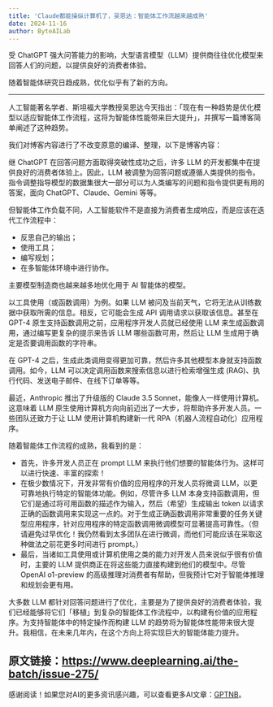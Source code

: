 ```yaml
---
title: 'Claude都能操纵计算机了，吴恩达：智能体工作流越来越成熟'
date: 2024-11-16
author: ByteAILab
---
```


受 ChatGPT 强大问答能力的影响，大型语言模型（LLM）提供商往往优化模型来回答人们的问题，以提供良好的消费者体验。

随着智能体研究日趋成熟，优化似乎有了新的方向。

---


人工智能著名学者、斯坦福大学教授吴恩达今天指出：「现在有一种趋势是优化模型以适应智能体工作流程，这将为智能体性能带来巨大提升」，并撰写一篇博客简单阐述了这种趋势。

我们对博客内容进行了不改变原意的编译、整理，以下是博客内容：

继 ChatGPT 在回答问题方面取得突破性成功之后，许多 LLM 的开发都集中在提供良好的消费者体验上。因此，LLM 被调整为回答问题或遵循人类提供的指令。指令调整指导模型的数据集很大一部分可以为人类编写的问题和指令提供更有用的答案，面向 ChatGPT、Claude、Gemini 等等。

但智能体工作负载不同，人工智能软件不是直接为消费者生成响应，而是应该在迭代工作流程中：

- 反思自己的输出；
- 使用工具；
- 编写规划；
- 在多智能体环境中进行协作。

主要模型制造商也越来越多地优化用于 AI 智能体的模型。

以工具使用（或函数调用）为例。如果 LLM 被问及当前天气，它将无法从训练数据中获取所需的信息。相反，它可能会生成 API 调用请求以获取该信息。甚至在 GPT-4 原生支持函数调用之前，应用程序开发人员就已经使用 LLM 来生成函数调用，通过编写更复杂的提示来告诉 LLM 哪些函数可用，然后让 LLM 生成用于确定是否要调用函数的字符串。

在 GPT-4 之后，生成此类调用变得更加可靠，然后许多其他模型本身就支持函数调用。如今，LLM 可以决定调用函数来搜索信息以进行检索增强生成 (RAG)、执行代码、发送电子邮件、在线下订单等等。

最近，Anthropic 推出了升级版的 Claude 3.5 Sonnet，能像人一样使用计算机。这意味着 LLM 原生使用计算机方向向前迈出了一大步，将帮助许多开发人员。一些团队还致力于让 LLM 使用计算机构建新一代 RPA（机器人流程自动化）应用程序。

随着智能体工作流程的成熟，我看到的是：

- 首先，许多开发人员正在 prompt LLM 来执行他们想要的智能体行为。这样可以进行快速、丰富的探索！
- 在极少数情况下，开发非常有价值的应用程序的开发人员将微调 LLM，以更可靠地执行特定的智能体功能。例如，尽管许多 LLM 本身支持函数调用，但它们是通过将可用函数的描述作为输入，然后（希望）生成输出 token 以请求正确的函数调用来实现这一点的。对于生成正确函数调用非常重要的任务关键型应用程序，针对应用程序的特定函数调用微调模型可显著提高可靠性。（但请避免过早优化！我仍然看到太多团队在进行微调，而他们可能应该在采取这种做法之前花更多时间进行 prompt。）
- 最后，当诸如工具使用或计算机使用之类的能力对开发人员来说似乎很有价值时，主要的 LLM 提供商正在将这些能力直接构建到他们的模型中。尽管 OpenAI o1-preview 的高级推理对消费者有帮助，但我预计它对于智能体推理和规划会更有用。

大多数 LLM 都针对回答问题进行了优化，主要是为了提供良好的消费者体验，我们已经能够将它们「移植」到复杂的智能体工作流程中，以构建有价值的应用程序。为支持智能体中的特定操作而构建 LLM 的趋势将为智能体性能带来很大提升。我相信，在未来几年内，在这个方向上将实现巨大的智能体能力提升。

原文链接：https://www.deeplearning.ai/the-batch/issue-275/
---
感谢阅读！如果您对AI的更多资讯感兴趣，可以查看更多AI文章：[GPTNB](https://gptnb.com)。